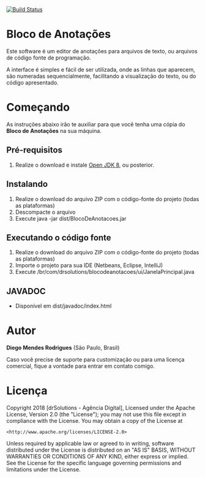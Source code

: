[![Build Status](https://travis-ci.org/diegomrodrigues/bloco-de-anotacoes.svg?branch=master)](https://travis-ci.org/diegomrodrigues/bloco-de-anotacoes)

# Bloco de Anotações

Este software é um editor de anotações para arquivos de texto, ou arquivos de código fonte de programação.

A interface é simples e fácil de ser utilizada, onde as linhas que aparecem, são numeradas sequencialmente, facilitando a visualização do texto, ou do código apresentado.

# Começando

As instruções abaixo irão te auxiliar para que você tenha uma cópia do **Bloco de Anotações** na sua máquina.

## Pré-requisitos

1. Realize o download e instale [Open JDK 8](http://openjdk.java.net/install/), ou posterior.

## Instalando

1. Realize o download do arquivo ZIP com o código-fonte do projeto (todas as plataformas)
2. Descompacte o arquivo
3. Execute java -jar dist/BlocoDeAnotacoes.jar

## Executando o código fonte

1. Realize o download do arquivo ZIP com o código-fonte do projeto (todas as plataformas)
2. Importe o projeto para sua IDE (Netbeans, Eclipse, IntelliJ)
3. Execute /br/com/drsolutions/blocodeanotacoes/ui/JanelaPrincipal.java

## JAVADOC

+ Disponível em dist/javadoc/index.html

# Autor

**Diego Mendes Rodrigues** (São Paulo, Brasil)

Caso você precise de suporte para customização ou para uma licença comercial, fique a vontade para entrar em contato comigo.

# Licença

Copyright 2018 [drSolutions - Agência Digital],
Licensed under the Apache License, Version 2.0 (the "License");
you may not use this file except in compliance with the License.
You may obtain a copy of the License at

    <http://www.apache.org/licenses/LICENSE-2.0>

Unless required by applicable law or agreed to in writing, software
distributed under the License is distributed on an "AS IS" BASIS,
WITHOUT WARRANTIES OR CONDITIONS OF ANY KIND, either express or implied.
See the License for the specific language governing permissions and
limitations under the License.